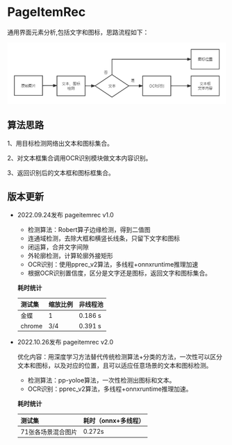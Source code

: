 # PageItemRec
通用界面元素分析,包括文字和图标，思路流程如下：

![页面元素（文字、图标）检测_第二期](./imgs/页面元素（文字、图标）检测_第二期.png)

## 算法思路

1、用目标检测网络出文本和图标集合。

2、对文本框集合调用OCR识别模块做文本内容识别。

3、返回识别后的文本框和图标框集合。



## 版本更新

- 2022.09.24发布 pageitemrec v1.0

  - 检测算法：Robert算子边缘检测，得到二值图
  - 连通域检测，去除大框和横竖长线条，只留下文字和图标
  - 闭运算，合并文字间隙
  - 外轮廓检测，计算轮廓外接矩形
  - OCR识别：使用pprec_v2算法，多线程+onnxruntime推理加速
  - 根据OCR识别置信度，区分是文字还是图标，返回文字和图标集合。

  **耗时统计**

  | 测试集 | 缩放比例 | 非线程池 |
  | ------ | -------- | -------- |
  | 金蝶   | 1        | 0.186 s  |
  | chrome | 3/4      | 0.391 s  |

- 2022.10.26发布 pageitemrec v2.0

  优化内容：用深度学习方法替代传统检测算法+分类的方法，一次性可以区分文本和图标，以及对应的位置，且可以适应任意场景的文本和图标检测。

  - 检测算法：pp-yoloe算法，一次性检测出图标和文本。
  - OCR识别：pprec_v2算法，多线程+onnxruntime推理加速。

  **耗时统计**

  | 测试集             | 耗时（onnx+多线程） |
  | ------------------ | ------------------- |
  | 71张各场景混合图片 | 0.272s              |

